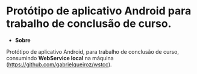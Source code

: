 # Protótipo de aplicativo Android para trabalho de conclusão de curso.
* **Sobre**

Protótipo de aplicativo Android, para trabalho de conclusão de curso, consumindo **WebService local** na máquina (https://github.com/gabrielqueiroz/wstcc).
